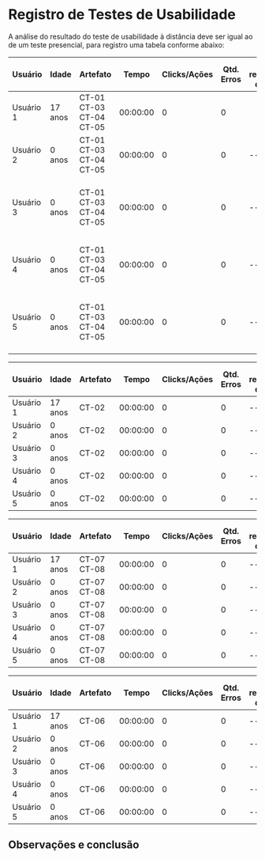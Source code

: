 # Registro de Testes de Usabilidade

A análise do resultado do teste de usabilidade à distância deve ser igual ao de um teste presencial, para registro uma tabela conforme abaixo:

| **Usuário** 	| **Idade** | **Artefato** 	| **Tempo** | **Clicks/Ações** | **Qtd. Erros** | **Se recuperou do erro** | **Comentários e observações** |
| --- 	| --- 	| --- 	| --- | ---  | --- | --- | --- |
| Usuário 1	| 17 anos	| CT-01<br/>CT-03<br/>CT-04<br/>CT-05	| 00:00:00 | 0 | 0 |  | Usuário achou a tela intuitiva |
| Usuário 2 | 0 anos	| CT-01<br/>CT-03<br/>CT-04<br/>CT-05	| 00:00:00 | 0  | 0 | --- | Usuário ficou satisfeito |
| Usuário 3	| 0	anos | CT-01<br/>CT-03<br/>CT-04<br/>CT-05	| 00:00:00 | 0  | 0 | --- | Percebeu-se que o usuário não leu o termo de uso por completo |
| Usuário 4	| 0 anos| CT-01<br/>CT-03<br/>CT-04<br/>CT-05	| 00:00:00 | 0 | 0 | ---  | Usuário conseguiu realizar todo o teste sem dificuldade |
| Usuário 5	| 0	anos | CT-01<br/>CT-03<br/>CT-04<br/>CT-05	| 00:00:00 | 0  | 0 | --- | Usuário atento, realizou todo o processo com atenção e cautela |

| **Usuário** 	| **Idade** | **Artefato** 	| **Tempo** | **Clicks/Ações** | **Qtd. Erros** | **Se recuperou do erro** | **Comentários e observações** |
| --- 	| --- 	| --- 	| --- | ---  | --- | --- | --- |
| Usuário 1	| 17 anos	| CT-02| 00:00:00 | 0  | 0 | --- | Em desenvolvimento |
| Usuário 2 | 0	anos| CT-02| 00:00:00 | 0  | 0 | --- |--- |
| Usuário 3	| 0	anos| CT-02	| 00:00:00 | 0  | 0 | --- | --- |
| Usuário 4	| 0 anos | CT-02	| 00:00:00 | 0  | 0  | ---  | --- |
| Usuário 5	| 0	anos| CT-02	| 00:00:00 | 0  | 0 | --- | --- |


| **Usuário** 	| **Idade** | **Artefato** 	| **Tempo** | **Clicks/Ações** | **Qtd. Erros** | **Se recuperou do erro** | **Comentários e observações** |
| --- 	| --- 	| --- 	| --- | ---  | --- | --- | --- |
| Usuário 1	| 17 anos	| CT-07<br/>CT-08	| 00:00:00 | 0  | 0 | --- | Em desenvolvimento |
| Usuário 2 | 0	anos| CT-07<br/>CT-08| 00:00:00 | 0  | 0 | --- |--- |
| Usuário 3	| 0	anos| CT-07<br/>CT-08	| 00:00:00 | 0  | 0 | --- | --- |
| Usuário 4	| 0 anos| CT-07<br/>CT-08	| 00:00:00 | 0  | 0  | ---  | --- |
| Usuário 5	| 0	anos| CT-07<br/>CT-08	| 00:00:00 | 0  | 0 | --- | --- |

| **Usuário** 	| **Idade** | **Artefato** 	| **Tempo** | **Clicks/Ações** | **Qtd. Erros** | **Se recuperou do erro** | **Comentários e observações** |
| --- 	| --- 	| --- 	| --- | ---  | --- | --- | --- |
| Usuário 1	| 17 anos	| CT-06	| 00:00:00 | 0  | 0 | --- | Em desenvolvimento |
| Usuário 2 | 0	anos| CT-06| 00:00:00 | 0  | 0 | --- |--- |
| Usuário 3	| 0	anos| CT-06	| 00:00:00 | 0  | 0 | --- | --- |
| Usuário 4	| 0 anos | CT-06	| 00:00:00 | 0  | 0  | ---  | --- |
| Usuário 5	| 0 anos	| CT-06	| 00:00:00 | 0  | 0 | --- | --- |


<h2>Observações e conclusão</h2>

